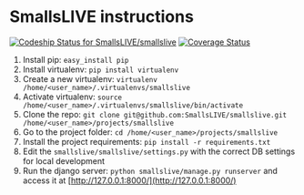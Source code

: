 # SmallsLIVE instructions

[ ![Codeship Status for SmallsLIVE/smallslive](https://www.codeship.io/projects/fa4ca030-7922-0130-982f-123138094421/status?branch=master)](https://www.codeship.io/projects/2192)
[![Coverage Status](https://coveralls.io/repos/github/SmallsLIVE/smallslive/badge.svg?branch=HEAD)](https://coveralls.io/github/SmallsLIVE/smallslive?branch=HEAD)

1. Install pip: `easy_install pip`
2. Install virtualenv: `pip install virtualenv`
3. Create a new virtualenv: `virtualenv /home/<user_name>/.virtualenvs/smallslive`
4. Activate virtualenv: `source /home/<user_name>/.virtualenvs/smallslive/bin/activate`
5. Clone the repo: `git clone git@github.com:SmallsLIVE/smallslive.git /home/<user_name>/projects/smallslive`
6. Go to the project folder: `cd /home/<user_name>/projects/smallslive`
7. Install the project requirements: `pip install -r requirements.txt`
8. Edit the `smallslive/smallslive/settings.py` with the correct DB settings for local development
9. Run the django server: `python smallslive/manage.py runserver` and access it at [http://127.0.0.1:8000/](http://127.0.0.1:8000/)
